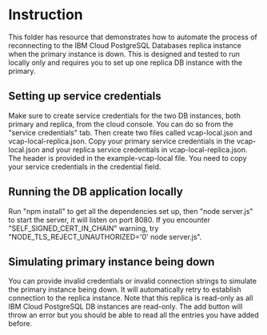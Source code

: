 # Instruction
This folder has resource that demonstrates how to automate the process of reconnecting to the IBM Cloud PostgreSQL Databases replica instance when the primary instance is down. This is designed and tested to run locally only and requires you to set up one replica DB instance with the primary.

## Setting up service credentials
Make sure to create service credentials for the two DB instances, both primary and replica, from the cloud console. You can do so from the "service credentials" tab. Then create two files called vcap-local.json and vcap-local-replica.json. Copy your primary service credentials in the vcap-local.json and your replica service credentials in vcap-local-replica.json. The header is provided in the example-vcap-local file. You need to copy your service credentials in the credential field.

## Running the DB application locally
Run "npm install" to get all the dependencies set up, then "node server.js" to start the server, it will listen on port 8080. If you encounter "SELF_SIGNED_CERT_IN_CHAIN" warning, try "NODE_TLS_REJECT_UNAUTHORIZED='0' node server.js".

## Simulating primary instance being down
You can provide invalid credentials or invalid connection strings to simulate the primary instance being down. It will automatically retry to establish connection to the replica instance. Note that this replica is read-only as all IBM Cloud PostgreSQL DB instances are read-only. The add button will throw an error but you should be able to read all the entries you have added before.
